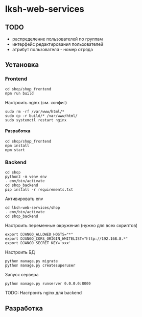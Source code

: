 # lksh-web-services

## TODO

* распределение пользователей по группам
* интерфейс редактирования пользователей
* атрибут пользователя - номер отряда

## Установка

### Frontend

    cd shop/shop_frontend
    npm run build

Настроить nginx (см. конфиг)

    sudo rm -rf /var/www/html/*
    sudo cp -r build/* /var/www/html/
    sudo systemctl restart nginx

#### Разработка

    cd shop/shop_frontend
    npm install
    npm start

### Backend

    cd shop
    python3 -m venv env
    . env/bin/activate
    cd shop_backend
    pip install -r requirements.txt

Активировать env

    cd lksh-web-services/shop
    . env/bin/activate
    cd shop_backend

Настроить переменные окружения (нужно для всех скриптов)

    export DJANGO_ALLOWED_HOSTS="*"
    export DJANGO_CORS_ORIGIN_WHITELIST="http://192.168.8.*"
    export DJANGO_SECRET_KEY='xxx'

Настроить БД

    python manage.py migrate
    python manage.py createsuperuser

Запуск сервера

    python manage.py runserver 0.0.0.0:8000

TODO: Настроить nginx для backend


## Разработка

